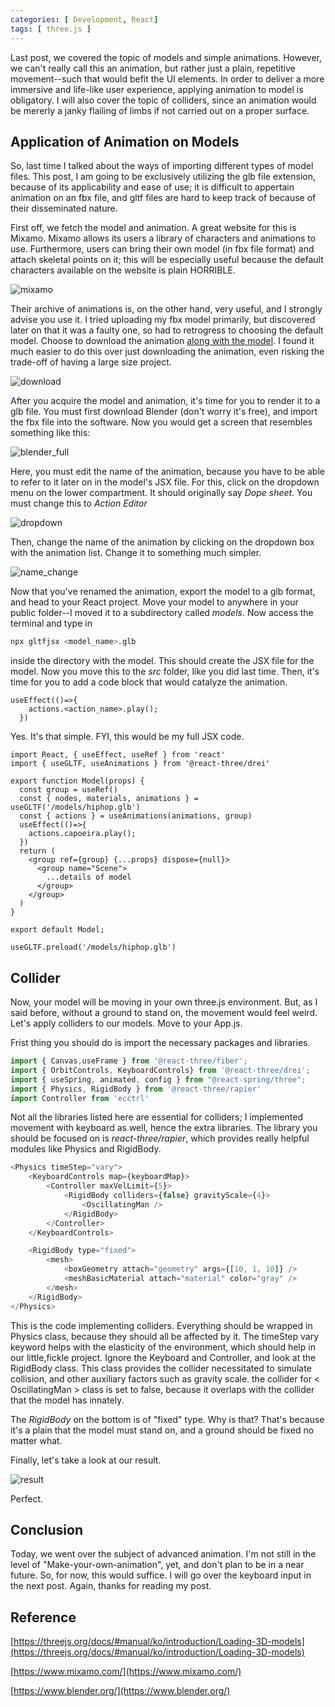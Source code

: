 ```yaml
---
categories: [ Development, React]
tags: [ three.js ] 
---
```


Last post, we covered the topic of models and simple animations. However, we can't really call this an animation, but rather just a plain, repetitive movement--such that would befit the UI elements. In order to deliver a more immersive and life-like user experience, applying animation to model is obligatory. I will also cover the topic of colliders, since an animation would be mererly a janky flailing of limbs if not carried out on a proper surface.

## Application of Animation on Models

So, last time I talked about the ways of importing different types of model files. This post, I am going to be exclusively utilizing the glb file extension, because of its applicability and ease of use; it is difficult to appertain animation on an fbx file, and gltf files are hard to keep track of because of their disseminated nature.

First off, we fetch the model and animation. A great website for this is Mixamo. Mixamo allows its users a library of characters and animations to use. Furthermore, users can bring their own model (in fbx file format) and attach skeletal points on it; this will be especially useful because the default characters available on the website is plain HORRIBLE. 

![mixamo](https://github.com/govltjsdnd24/govltjsdnd24.github.io/assets/38126462/93f985c7-4917-485a-ba9d-5dae417d3173)

Their archive of animations is, on the other hand, very useful, and I strongly advise you use it. I tried uploading my fbx model primarily, but discovered later on that it was a faulty one, so had to retrogress to choosing the default model. Choose to download the animation <u>along with the model</u>. I found it much easier to do this over just downloading the animation, even risking the trade-off of having a large size project.

![download](https://github.com/govltjsdnd24/govltjsdnd24.github.io/assets/38126462/cec47567-3bcb-4312-98eb-ac6840f63d39)

After you acquire the model and animation, it's time for you to render it to a glb file. You must first download Blender (don't worry it's free), and import the fbx file into the software. Now you would get a screen that resembles something like this:

![blender_full](https://github.com/govltjsdnd24/govltjsdnd24.github.io/assets/38126462/89ba81d6-6e05-4974-82ca-7bd96dff89a1)

Here, you must edit the name of the animation, because you have to be able to refer to it later on in the model's JSX file. For this, click on the dropdown menu on the lower compartment. It should originally say <i>Dope sheet</i>. You must change this to <i>Action Editor</i>

![dropdown](https://github.com/govltjsdnd24/govltjsdnd24.github.io/assets/38126462/b09abf03-bfd3-4aac-b8e2-6ac5c4a0c2fe)

Then, change the name of the animation by clicking on the dropdown box with the animation list. Change it to something much simpler.

![name_change](https://github.com/govltjsdnd24/govltjsdnd24.github.io/assets/38126462/09814136-5610-46a4-bb49-72cee368e95f)

Now that you've renamed the animation, export the model to a glb format, and head to your React project. Move your model to anywhere in your public folder--I moved it to a subdirectory called <i>models</i>. Now access the terminal and type in
```bash
npx gltfjsx <model_name>.glb
```
inside the directory with the model. This should create the JSX file for the model. Now you move this to the <i>src</i> folder, like you did last time. Then, it's time for you to add a code block that would catalyze the animation.

```JSX
useEffect(()=>{
    actions.<action_name>.play();
  })
```
Yes. It's that simple. FYI, this would be my full JSX code.

```JSX
import React, { useEffect, useRef } from 'react'
import { useGLTF, useAnimations } from '@react-three/drei'

export function Model(props) {
  const group = useRef()
  const { nodes, materials, animations } = useGLTF('/models/hiphop.glb')
  const { actions } = useAnimations(animations, group)
  useEffect(()=>{
    actions.capoeira.play();
  })
  return (
    <group ref={group} {...props} dispose={null}>
      <group name="Scene">
        ...details of model
      </group>
    </group>
  )
}

export default Model;

useGLTF.preload('/models/hiphop.glb')
```

## Collider
Now, your model will be moving in your own three.js environment. But, as I said before, without a ground to stand on, the movement would feel weird. Let's apply colliders to our models. Move to your App.js.

Frist thing you should do is import the necessary packages and libraries.
```javascript
import { Canvas,useFrame } from '@react-three/fiber';
import { OrbitControls, KeyboardControls} from '@react-three/drei';
import { useSpring, animated, config } from "@react-spring/three";
import { Physics, RigidBody } from '@react-three/rapier'
import Controller from 'ecctrl'
```

Not all the libraries listed here are essential for colliders; I implemented movement with keyboard as well, hence the extra libraries. The library you should be focused on is <i>react-three/rapier</i>, which provides really helpful modules like Physics and RigidBody.

```javascript 
<Physics timeStep="vary">
    <KeyboardControls map={keyboardMap}>
        <Controller maxVelLimit={5}>
            <RigidBody colliders={false} gravityScale={4}>
                <OscillatingMan /> 
            </RigidBody>
        </Controller>
    </KeyboardControls>

    <RigidBody type="fixed">
        <mesh>
            <boxGeometry attach="geometry" args={[10, 1, 10]} />
            <meshBasicMaterial attach="material" color="gray" />
        </mesh>
    </RigidBody>
</Physics>
```
This is the code implementing colliders. Everything should be wrapped in Physics class, because they should all be affected by it. The timeStep vary keyword helps with the elasticity of the environment, which should help in our little,fickle project. Ignore the Keyboard and Controller, and look at the RigidBody class. This class provides the collider necessitated to simulate collision, and other auxiliary factors such as gravity scale. the collider for < OscillatingMan > class is set to false, because it overlaps with the collider that the model has innately.

The <i>RigidBody</i> on the bottom is of "fixed" type. Why is that? That's because it's a plain that the model must stand on, and a ground should be fixed no matter what.

Finally, let's take a look at our result.

![result](https://github.com/govltjsdnd24/govltjsdnd24.github.io/assets/38126462/0a0e15d8-4d47-4376-9108-257213d6e533)

Perfect.

## Conclusion 
Today, we went over the subject of advanced animation. I'm not still in the level of "Make-your-own-animation", yet, and don't plan to be in a near future. So, for now, this would suffice. I will go over the keyboard input in the next post. Again, thanks for reading my post.

## Reference
[https://threejs.org/docs/#manual/ko/introduction/Loading-3D-models](https://threejs.org/docs/#manual/ko/introduction/Loading-3D-models)

[https://www.mixamo.com/](https://www.mixamo.com/)

[https://www.blender.org/](https://www.blender.org/)




